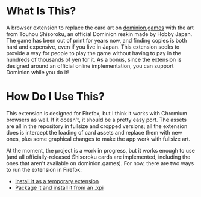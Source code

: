 # What Is This?
A browser extension to replace the card art on [dominion.games](https://dominion.games) with the art from Touhou Shisoroku, an official Dominion reskin made by Hobby Japan. The game has been out of print for years now, and finding copies is both hard and expensive, even if you live in Japan. This extension seeks to provide a way for people to play the game without having to pay in the hundreds of thousands of yen for it. As a bonus, since the extension is designed around an official online implementation, you can support Dominion while you do it!

# How Do I Use This?
This extension is designed for Firefox, but I think it works with Chromium browsers as well. If it doesn't, it should be a pretty easy port. The assets are all in the repository in fullsize and cropped versions; all the extension does is intercept the loading of card assets and replace them with new ones, plus some graphical changes to make the app work with fullsize art.

At the moment, the project is a work in progress, but it works enough to use (and all officially-released Shisoroku cards are implemented, including the ones that aren't available on dominion.games). For now, there are two ways to run the extension in Firefox:
* [Install it as a temporary extension](https://extensionworkshop.com/documentation/develop/temporary-installation-in-firefox/)
* [Package it and install it from an .xpi](https://extensionworkshop.com/documentation/publish/package-your-extension/)
